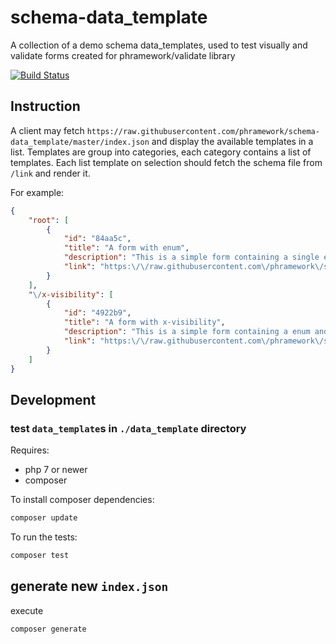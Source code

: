 # schema-data_template
A collection of a demo schema data_templates, used to test visually and validate forms created for phramework/validate library

[![Build Status](https://travis-ci.org/phramework/schema-data_template.svg?branch=master)](https://travis-ci.org/phramework/schema-data_template)

## Instruction
A client may fetch `https://raw.githubusercontent.com/phramework/schema-data_template/master/index.json` and display the available templates in a list.
Templates are group into categories, each category contains a list of templates.
Each list template on selection should fetch the schema file from `/link` and render it.

For example:
```json
{
    "root": [
        {
            "id": "84aa5c",
            "title": "A form with enum",
            "description": "This is a simple form containing a single enum",
            "link": "https:\/\/raw.githubusercontent.com\/phramework\/schema-data_template\/master\/data_template\/enum.json"
        }
    ],
    "\/x-visibility": [
        {
            "id": "4922b9",
            "title": "A form with x-visibility",
            "description": "This is a simple form containing a enum and a number with x-visibility",
            "link": "https:\/\/raw.githubusercontent.com\/phramework\/schema-data_template\/master\/data_template\/x-visibility\/enum-number.json"
        }
    ]
}
```

## Development

### test `data_template`s in `./data_template` directory

Requires: 
- php 7 or newer
- composer

To install composer dependencies:
```bash
composer update
```

To run the tests:
```bash
composer test
```

## generate new `index.json`
execute
```bash
composer generate
```